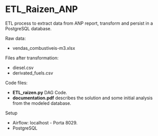 # ETL_Raizen_ANP
ETL process to extract data from ANP report, transform and persist in a PostgreSQL database.

Raw data:
- vendas_combustiveis-m3.xlsx

Files after transformation:
- diesel.csv
- derivated_fuels.csv

Code files:
- **ETL_raizen.py** DAG Code.
- **documentation.pdf** describes the solution and some initial analysis from the modeled database.

Setup
- Airflow: localhost - Porta 8029.
- PostgreSQL
